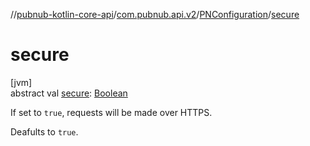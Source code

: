 //[pubnub-kotlin-core-api](../../../index.md)/[com.pubnub.api.v2](../index.md)/[PNConfiguration](index.md)/[secure](secure.md)

# secure

[jvm]\
abstract val [secure](secure.md): [Boolean](https://kotlinlang.org/api/core/kotlin-stdlib/kotlin/-boolean/index.html)

If set to `true`,  requests will be made over HTTPS.

Deafults to `true`.
